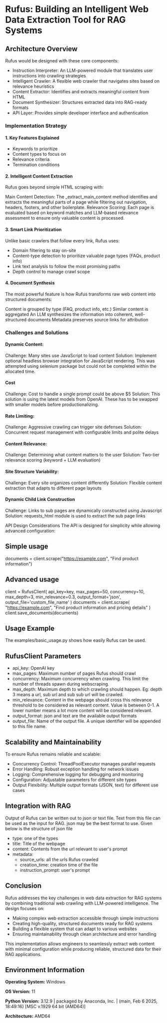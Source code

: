 # Rufus: Building an Intelligent Web Data Extraction Tool for RAG Systems

## Architecture Overview
Rufus would be designed with these core components:

- Instruction Interpreter: An LLM-powered module that translates user instructions into crawling strategies
- Intelligent Crawler: A flexible web crawler that navigates sites based on relevance heuristics
- Content Extractor: Identifies and extracts meaningful content from HTML
- Document Synthesizer: Structures extracted data into RAG-ready formats
- API Layer: Provides simple developer interface and authentication

### Implementation Strategy

#### 1. Key Features Explained

- Keywords to prioritize
- Content types to focus on
- Relevance criteria
- Termination conditions

#### 2. Intelligent Content Extraction
Rufus goes beyond simple HTML scraping with:

Main Content Detection: The _extract_main_content method identifies and extracts the meaningful parts of a page while filtering out navigation, headers, footers, and other boilerplate.
Relevance Scoring: Each page is evaluated based on keyword matches and LLM-based relevance assessment to ensure only valuable content is processed.

#### 3. Smart Link Prioritization
Unlike basic crawlers that follow every link, Rufus uses:

- Domain filtering to stay on-site
- Content-type detection to prioritize valuable page types (FAQs, product info)
- Link text analysis to follow the most promising paths
- Depth control to manage crawl scope

#### 4. Document Synthesis
The most powerful feature is how Rufus transforms raw web content into structured documents:

Content is grouped by type (FAQ, product info, etc.)
Similar content is aggregated
An LLM synthesizes the information into coherent, well-structured documents
Metadata preserves source links for attribution

### Challenges and Solutions

#### Dynamic Content:

Challenge: Many sites use JavaScript to load content
Solution: Implement optional headless browser integration for JavaScript rendering. This was attempted using selenium package but could not be completed within the allocated time.

#### Cost

Challenge: Cost to handle a single prompt could be above $5
Solution: This solution is using the latest models from OpenAI. These has to be swapped with smaller models before productionalizing.

#### Rate Limiting:

Challenge: Aggressive crawling can trigger site defenses
Solution: Concurrent request management with configurable limits and polite delays

#### Content Relevance:

Challenge: Determining what content matters to the user
Solution: Two-tier relevance scoring (keyword + LLM evaluation)

#### Site Structure Variability:

Challenge: Every site organizes content differently
Solution: Flexible content extraction that adapts to different page layouts

#### Dynamic Child Link Construction

Challenge: Links to sub pages are dynamically constructed using Javascript
Solution: requests_html module is used to extract the sub page links

API Design Considerations
The API is designed for simplicity while allowing advanced configuration:

## Simple usage
documents = client.scrape("https://example.com", "Find product information")

## Advanced usage
client = RufusClient(
    api_key=key,
    max_pages=50,
    concurrency=10,
    max_depth=3,
    min_relevance=0.3,
    output_format='json',
    output_file='custom_file_name'
)
documents = client.scrape(
    "https://example.com",
    "Find product information and pricing details"
)
client.save_documents(documents)

## Usage Example
The examples/basic_usage.py shows how easily Rufus can be used.

## RufusClient Parameters

- api_key: OpenAI key
- max_pages: Maximum number of pages Rufus should crawl
- concurrency: Maximum concurrency when crawling. This limit the number of threads spawn during webscraping.
- max_depth: Maximum depth to which crawling should happen. Eg: depth 3 means a url, sub url and sub sub url will be crawled.
- min_relevance: Content in the webpage should cross this relevance threshold to be considered as relevant content. Value is between 0-1. A lower number means a lot more content will be considered relevant.
- output_format: json and text are the available output formats
- output_file: Name of the output file. A unique identifier will be appended to this file name.

## Scalability and Maintainability
To ensure Rufus remains reliable and scalable:

- Concurrency Control: ThreadPoolExecutor manages parallel requests
- Error Handling: Robust exception handling for network issues
- Logging: Comprehensive logging for debugging and monitoring
- Configuration: Adjustable parameters for different site types
- Output Flexibility: Multiple output formats (JSON, text) for different use cases

## Integration with RAG

Output of Rufus can be written out to json or text file. Text from this file can be used as the input for RAG. json may be the best format to use. Given below is the structure of json file

- type: one of the types
- title: Title of the webpage
- content: Contents from the url relevant to user's prompt
- metadata:
    - source_urls: all the urls Rufus crawled
    - creation_time: creation time of the file
    - instruction_prompt: user's prompt

## Conclusion
Rufus addresses the key challenges in web data extraction for RAG systems by combining traditional web crawling with LLM-powered intelligence. The design focuses on:

- Making complex web extraction accessible through simple instructions
- Creating high-quality, structured documents ready for RAG systems
- Building a flexible system that can adapt to various websites
- Ensuring maintainability through clean architecture and error handling

This implementation allows engineers to seamlessly extract web content with minimal configuration while producing reliable, structured data for their RAG applications.

## Environment Information

**Operating System:**
Windows

**OS Version:**
11

**Python Version:**
3.12.9 | packaged by Anaconda, Inc. | (main, Feb  6 2025, 18:49:16) [MSC v.1929 64 bit (AMD64)]

**Architecture:**
AMD64

